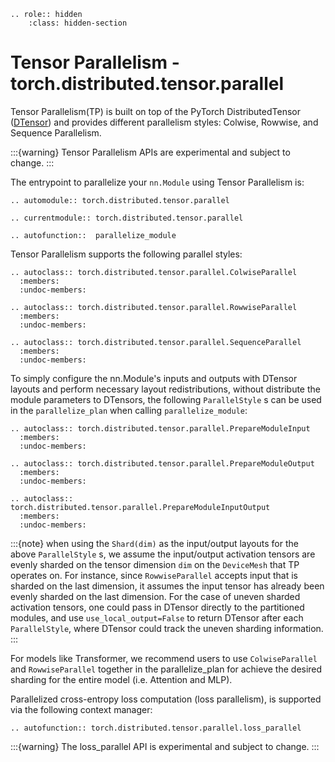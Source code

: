 ```{eval-rst}
.. role:: hidden
    :class: hidden-section
```

# Tensor Parallelism - torch.distributed.tensor.parallel


Tensor Parallelism(TP) is built on top of the PyTorch DistributedTensor
([DTensor](https://github.com/pytorch/pytorch/blob/main/torch/distributed/tensor/README.md))
and provides different parallelism styles: Colwise, Rowwise, and Sequence Parallelism.

:::{warning}
Tensor Parallelism APIs are experimental and subject to change.
:::

The entrypoint to parallelize your `nn.Module` using Tensor Parallelism is:

```{eval-rst}
.. automodule:: torch.distributed.tensor.parallel
```

```{eval-rst}
.. currentmodule:: torch.distributed.tensor.parallel
```

```{eval-rst}
.. autofunction::  parallelize_module
```

Tensor Parallelism supports the following parallel styles:

```{eval-rst}
.. autoclass:: torch.distributed.tensor.parallel.ColwiseParallel
  :members:
  :undoc-members:
```

```{eval-rst}
.. autoclass:: torch.distributed.tensor.parallel.RowwiseParallel
  :members:
  :undoc-members:
```

```{eval-rst}
.. autoclass:: torch.distributed.tensor.parallel.SequenceParallel
  :members:
  :undoc-members:
```

To simply configure the nn.Module's inputs and outputs with DTensor layouts
and perform necessary layout redistributions, without distribute the module
parameters to DTensors, the following `ParallelStyle` s can be used in
the `parallelize_plan` when calling `parallelize_module`:


```{eval-rst}
.. autoclass:: torch.distributed.tensor.parallel.PrepareModuleInput
  :members:
  :undoc-members:
```

```{eval-rst}
.. autoclass:: torch.distributed.tensor.parallel.PrepareModuleOutput
  :members:
  :undoc-members:
```

```{eval-rst}
.. autoclass:: torch.distributed.tensor.parallel.PrepareModuleInputOutput
  :members:
  :undoc-members:
```

:::{note}
when using the `Shard(dim)` as the input/output layouts for the above
`ParallelStyle` s, we assume the input/output activation tensors are evenly sharded on
the tensor dimension `dim` on the `DeviceMesh` that TP operates on. For instance,
since `RowwiseParallel` accepts input that is sharded on the last dimension, it assumes
the input tensor has already been evenly sharded on the last dimension. For the case of uneven sharded activation tensors, one could pass in DTensor directly to the partitioned modules, and use `use_local_output=False` to return DTensor after each `ParallelStyle`, where DTensor could track the uneven sharding information.
:::

For models like Transformer, we recommend users to use `ColwiseParallel`
and `RowwiseParallel` together in the parallelize_plan for achieve the desired
sharding for the entire model (i.e. Attention and MLP).

Parallelized cross-entropy loss computation (loss parallelism), is supported via the following context manager:

```{eval-rst}
.. autofunction:: torch.distributed.tensor.parallel.loss_parallel
```

:::{warning}
The loss_parallel API is experimental and subject to change.
:::